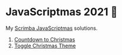 # JavaScriptmas 2021 🎄
My [Scrimba JavaScriptmas](https://scrimba.com/learn/javascriptmas2021/) solutions.

1. [Countdown to Christmas](https://scrimba.com/scrim/co75849918fd7f129bb104eb7)
2. [Toggle Christmas Theme](https://scrimba.com/scrim/co8b749628b5f1da72c4d3f6e)
